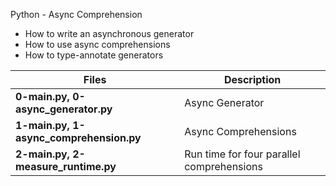 Python - Async Comprehension

- How to write an asynchronous generator
- How to use async comprehensions
- How to type-annotate generators

| Files                                   | Description                               |
| --------------------------------------- | ----------------------------------------- |
| **0-main.py, 0-async_generator.py**     | Async Generator                           |
| **1-main.py, 1-async_comprehension.py** | Async Comprehensions                      |
| **2-main.py, 2-measure_runtime.py**     | Run time for four parallel comprehensions |
